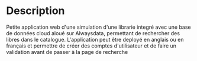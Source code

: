 # Description
Petite application web d'une simulation d'une librarie integré avec une base de données cloud aloué sur Alwaysdata, permettant de rechercher des libres dans le catalogue.
L'application peut être deployé en anglais ou en français et permettre de créer des comptes d'utilisateur et de faire un validation avant de passer à la page de recherche
